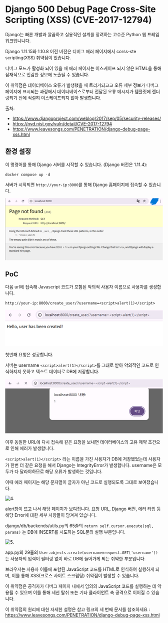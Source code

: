 # Django 500 Debug Page Cross-Site Scripting (XSS) (CVE-2017-12794)

Django는 빠른 개발과 깔끔하고 실용적인 설계를 장려하는 고수준 Python 웹 프레임워크입니니다.

Django 1.11.15와 1.10.8 이전 버전은 디버그 에러 페이지에서 corss-ste scripting(XSS) 취약점이 있습니다.

디버그 모드가 활성화 되어 있을 때 에러 페이지는 이스케이프 되지 않은 HTML을 통해 잠재적으로 민감한 정보에 노출될 수 있습니다. 

이 취약점은 데이터베이스 오류가 발생했을 때 트리거되고고
오류 세부 정보가 디버그 페이지에 표시되는 과정에서
데이터베이스로부터 전달된 오류 메시지가 템플릿에 렌더링되기 전에 적절히 이스케이프되지 않아 발생합니다.



출처:

- <https://www.djangoproject.com/weblog/2017/sep/05/security-releases/>
- <https://nvd.nist.gov/vuln/detail/CVE-2017-12794>
- <https://www.leavesongs.com/PENETRATION/django-debug-page-xss.html>

## 환경 설정

이 명령어를 통해 Django 서버를 시작할 수 있습니다. 
(Django 버전은 1.11.4):

```
docker compose up -d
```

서버가 시작되면 `http://your-ip:8000`를 통해 Django 홈페이지에 접속할 수 있습니다.

![1.](img/django/image1.png)

## PoC 

다음 url에 접속해 Javascript 코드가 포함된 악의적 사용자 이름으로 사용자를 생성합니다.

```
http://your-ip:8000/create_user/?username=<script>alert(1)</script>
```

![2.](img/django/image2.png)

첫번째 요청은 성공합니다.

서버는 username ```<script>alert(1)</script>```를 그대로 받아 악의적인 코드로 인식하지지 못하고 텍스트 데이터로 DB에 저장합니다. 



![3.](img/django/image3.png)

이후 동일한 URL에 다시 접속해 같은 요청을 보내면 데이터베이스의 고유 제약 조건으로 인해 에러가 발생합니다.

```<script>alert(1)</script>``` 라는 이름을 가진 사용자가 DB에 저장됐었는데 사용자가 한번 더 같은 요청을 해서 Django는 IntegrityError가 발생합니다.
username은 모두가 다 달라야하므로 해당 오류가 발생하는 것입니다.


이때 에러 페이지는 해당 문자열이 글자가 아닌 코드로 실행되도록 그대로 보여졌습니다.


 


![4.](img/django/image4.png)

alert창이 뜨고 나서 해당 페이지가 보여집니다. 
요청 URL, Django 버전, 에러 타입 등 해당 Error에 대한 세부 사항들이 담겨져 있습니다. 

django/db/backends/utils.py의 65줄의  ```return self.cursor.execute(sql, params)``` 는 DB에 INSERT를 시도하는 SQL문의 실행 부분입니다. 




![5.](img/django/image5.png)

app.py의 29줄의 ```User.objects.create(username=request.GET['username']) ```는 사용자의 입력이 필터링 없이 바로 DB에 들어가게 되는 취약한 부분입니다.



브라우저는 사용자 이름에 포함된 JavaScript 코드를 HTML로 인식하여 실행하게 되며, 이를 통해 XSS(크로스 사이트 스크립팅) 취약점이 발생할 수 있습니다.

이 취약점은 공격자가 디버그 페이지 내에서 임의의 JavaScript 코드를 실행하는 데 악용될 수 있으며 
이를 통해 세션 탈취 또는 기타 클라이언트 측 공격으로 이어질 수 있습니다.


이 취약점의 원리에 대한 자세한 설명은 참고 링크의 세 번째 문서를 참조하세요 : <https://www.leavesongs.com/PENETRATION/django-debug-page-xss.html>
